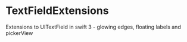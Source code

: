 # TextFieldExtensions
Extensions to UITextField in swift 3 - glowing edges, floating labels and pickerView
